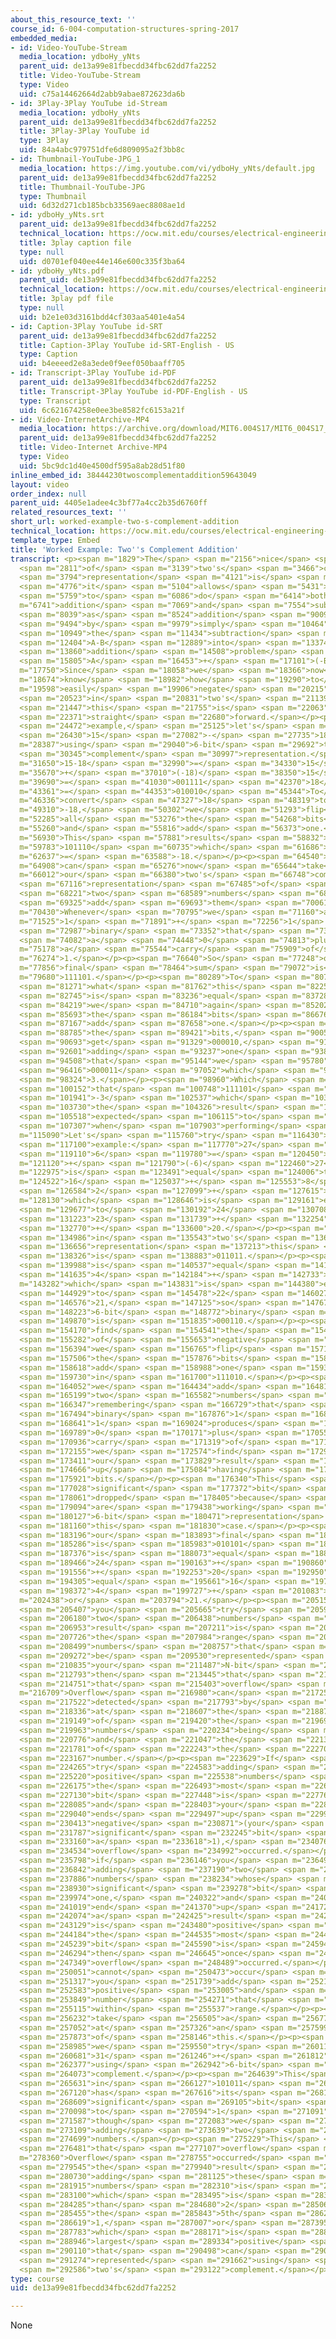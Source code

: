 ```yaml
---
about_this_resource_text: ''
course_id: 6-004-computation-structures-spring-2017
embedded_media:
- id: Video-YouTube-Stream
  media_location: ydboHy_yNts
  parent_uid: de13a99e81fbecdd34fbc62dd7fa2252
  title: Video-YouTube-Stream
  type: Video
  uid: c75a14462664d2abb9abae872623da6b
- id: 3Play-3Play YouTube id-Stream
  media_location: ydboHy_yNts
  parent_uid: de13a99e81fbecdd34fbc62dd7fa2252
  title: 3Play-3Play YouTube id
  type: 3Play
  uid: 84a4abc979751dfe6d809095a2f3bb8c
- id: Thumbnail-YouTube-JPG_1
  media_location: https://img.youtube.com/vi/ydboHy_yNts/default.jpg
  parent_uid: de13a99e81fbecdd34fbc62dd7fa2252
  title: Thumbnail-YouTube-JPG
  type: Thumbnail
  uid: 6d32d271cb185bcb33569aec8808ae1d
- id: ydboHy_yNts.srt
  parent_uid: de13a99e81fbecdd34fbc62dd7fa2252
  technical_location: https://ocw.mit.edu/courses/electrical-engineering-and-computer-science/6-004-computation-structures-spring-2017/c1/c1s2/c1s2v12/worked-example-two-s-complement-addition/ydboHy_yNts.srt
  title: 3play caption file
  type: null
  uid: d0701ef040ee44e146e600c335f3ba64
- id: ydboHy_yNts.pdf
  parent_uid: de13a99e81fbecdd34fbc62dd7fa2252
  technical_location: https://ocw.mit.edu/courses/electrical-engineering-and-computer-science/6-004-computation-structures-spring-2017/c1/c1s2/c1s2v12/worked-example-two-s-complement-addition/ydboHy_yNts.pdf
  title: 3play pdf file
  type: null
  uid: b2e1e03d3161bdd4cf303aa5401e4a54
- id: Caption-3Play YouTube id-SRT
  parent_uid: de13a99e81fbecdd34fbc62dd7fa2252
  title: Caption-3Play YouTube id-SRT-English - US
  type: Caption
  uid: b4eeeed2e8a3ede0f9eef050baaff705
- id: Transcript-3Play YouTube id-PDF
  parent_uid: de13a99e81fbecdd34fbc62dd7fa2252
  title: Transcript-3Play YouTube id-PDF-English - US
  type: Transcript
  uid: 6c621674258e0ee3be8582fc6153a21f
- id: Video-InternetArchive-MP4
  media_location: https://archive.org/download/MIT6.004S17/MIT6_004S17_01-02-12-03_300k.mp4
  parent_uid: de13a99e81fbecdd34fbc62dd7fa2252
  title: Video-Internet Archive-MP4
  type: Video
  uid: 5bc9dc1d40e4500df595a8ab28d51f80
inline_embed_id: 38444230twoscomplementaddition59643049
layout: video
order_index: null
parent_uid: 4405e1adee4c3bf77a4cc2b35d6760ff
related_resources_text: ''
short_url: worked-example-two-s-complement-addition
technical_location: https://ocw.mit.edu/courses/electrical-engineering-and-computer-science/6-004-computation-structures-spring-2017/c1/c1s2/c1s2v12/worked-example-two-s-complement-addition
template_type: Embed
title: 'Worked Example: Two''s Complement Addition'
transcript: <p><span m="1829">The</span> <span m="2156">nice</span> <span m="2484">feature</span>
  <span m="2811">of</span> <span m="3139">two's</span> <span m="3466">complement</span>
  <span m="3794">representation</span> <span m="4121">is</span> <span m="4449">that</span>
  <span m="4776">it</span> <span m="5104">allows</span> <span m="5431">you</span>
  <span m="5759">to</span> <span m="6086">do</span> <span m="6414">both</span> <span
  m="6741">addition</span> <span m="7069">and</span> <span m="7554">subtraction</span>
  <span m="8039">as</span> <span m="8524">addition</span> <span m="9009">problems,</span>
  <span m="9494">by</span> <span m="9979">simply</span> <span m="10464">turning</span>
  <span m="10949">the</span> <span m="11434">subtraction</span> <span m="11919">problem</span>
  <span m="12404">A-B</span> <span m="12889">into</span> <span m="13374">an</span>
  <span m="13860">addition</span> <span m="14508">problem</span> <span m="15156">of</span>
  <span m="15805">A</span> <span m="16453">+</span> <span m="17101">(-B).</span></p><p><span
  m="17750">Since</span> <span m="18058">we</span> <span m="18366">now</span> <span
  m="18674">know</span> <span m="18982">how</span> <span m="19290">to</span> <span
  m="19598">easily</span> <span m="19906">negate</span> <span m="20215">values</span>
  <span m="20523">in</span> <span m="20831">two's</span> <span m="21139">complement,</span>
  <span m="21447">this</span> <span m="21755">is</span> <span m="22063">pretty</span>
  <span m="22371">straight</span> <span m="22680">forward.</span></p><p><span m="23820">For</span>
  <span m="24472">example,</span> <span m="25125">let's</span> <span m="25777">perform</span>
  <span m="26430">15</span> <span m="27082">-</span> <span m="27735">18</span> <span
  m="28387">using</span> <span m="29040">6-bit</span> <span m="29692">two's</span>
  <span m="30345">complement</span> <span m="30997">representation.</span></p><p><span
  m="31650">15-18</span> <span m="32990">=</span> <span m="34330">15</span> <span
  m="35670">+</span> <span m="37010">(-18)</span> <span m="38350">15</span> <span
  m="39690">=</span> <span m="41030">001111</span> <span m="42370">18</span> <span
  m="43361">=</span> <span m="44353">010010</span> <span m="45344">To</span> <span
  m="46336">convert</span> <span m="47327">18</span> <span m="48319">to</span> <span
  m="49310">-18,</span> <span m="50302">we</span> <span m="51293">flip</span> <span
  m="52285">all</span> <span m="53276">the</span> <span m="54268">bits</span> <span
  m="55260">and</span> <span m="55816">add</span> <span m="56373">one.</span></p><p><span
  m="56930">This</span> <span m="57881">results</span> <span m="58832">in</span> <span
  m="59783">101110</span> <span m="60735">which</span> <span m="61686">is</span> <span
  m="62637">=</span> <span m="63588">-18.</span></p><p><span m="64540">We</span> <span
  m="64908">can</span> <span m="65276">now</span> <span m="65644">take</span> <span
  m="66012">our</span> <span m="66380">two's</span> <span m="66748">complement</span>
  <span m="67116">representation</span> <span m="67485">of</span> <span m="67853">our</span>
  <span m="68221">two</span> <span m="68589">numbers</span> <span m="68957">and</span>
  <span m="69325">add</span> <span m="69693">them</span> <span m="70061">together.</span></p><p><span
  m="70430">Whenever</span> <span m="70795">we</span> <span m="71160">add</span> <span
  m="71525">1</span> <span m="71891">+</span> <span m="72256">1</span> <span m="72621">in</span>
  <span m="72987">binary</span> <span m="73352">that</span> <span m="73717">produces</span>
  <span m="74082">a</span> <span m="74448">0</span> <span m="74813">plus</span> <span
  m="75178">a</span> <span m="75544">carry</span> <span m="75909">of</span> <span
  m="76274">1.</span></p><p><span m="76640">So</span> <span m="77248">our</span> <span
  m="77856">final</span> <span m="78464">sum</span> <span m="79072">is</span> <span
  m="79680">111101.</span></p><p><span m="80289">To</span> <span m="80780">see</span>
  <span m="81271">what</span> <span m="81762">this</span> <span m="82254">number</span>
  <span m="82745">is</span> <span m="83236">equal</span> <span m="83728">to,</span>
  <span m="84219">we</span> <span m="84710">again</span> <span m="85202">flip</span>
  <span m="85693">the</span> <span m="86184">bits</span> <span m="86676">and</span>
  <span m="87167">add</span> <span m="87658">one.</span></p><p><span m="88150">Flipping</span>
  <span m="88785">the</span> <span m="89421">bits,</span> <span m="90057">we</span>
  <span m="90693">get</span> <span m="91329">000010,</span> <span m="91965">and</span>
  <span m="92601">adding</span> <span m="93237">one</span> <span m="93872">to</span>
  <span m="94508">that</span> <span m="95144">we</span> <span m="95780">get</span>
  <span m="96416">000011</span> <span m="97052">which</span> <span m="97688">equals</span>
  <span m="98324">3.</span></p><p><span m="98960">Which</span> <span m="99556">means</span>
  <span m="100152">that</span> <span m="100748">111101</span> <span m="101345">=</span>
  <span m="101941">-3</span> <span m="102537">which</span> <span m="103133">is</span>
  <span m="103730">the</span> <span m="104326">result</span> <span m="104922">we</span>
  <span m="105518">expected</span> <span m="106115">to</span> <span m="106711">get</span>
  <span m="107307">when</span> <span m="107903">performing</span> <span m="108500">15-18.</span></p><p><span
  m="115090">Let's</span> <span m="115760">try</span> <span m="116430">another</span>
  <span m="117100">example:</span> <span m="117770">27</span> <span m="118440">-</span>
  <span m="119110">6</span> <span m="119780">=</span> <span m="120450">27</span> <span
  m="121120">+</span> <span m="121790">(-6)</span> <span m="122460">27</span> <span
  m="122975">is</span> <span m="123491">equal</span> <span m="124006">to</span> <span
  m="124522">16</span> <span m="125037">+</span> <span m="125553">8</span> <span m="126068">+</span>
  <span m="126584">2</span> <span m="127099">+</span> <span m="127615">1</span> <span
  m="128130">which</span> <span m="128646">is</span> <span m="129161">equal</span>
  <span m="129677">to</span> <span m="130192">24</span> <span m="130708">+</span>
  <span m="131223">23</span> <span m="131739">+</span> <span m="132254">21</span>
  <span m="132770">+</span> <span m="133600">20.</span></p><p><span m="134430">So</span>
  <span m="134986">in</span> <span m="135543">two's</span> <span m="136100">complement</span>
  <span m="136656">representation</span> <span m="137213">this</span> <span m="137770">number</span>
  <span m="138326">is</span> <span m="138883">011011.</span></p><p><span m="139440">6</span>
  <span m="139988">is</span> <span m="140537">equal</span> <span m="141086">to</span>
  <span m="141635">4</span> <span m="142184">+</span> <span m="142733">2</span> <span
  m="143282">which</span> <span m="143831">is</span> <span m="144380">equal</span>
  <span m="144929">to</span> <span m="145478">22</span> <span m="146027">+</span>
  <span m="146576">21,</span> <span m="147125">so</span> <span m="147674">its</span>
  <span m="148223">6-bit</span> <span m="148772">binary</span> <span m="149321">representation</span>
  <span m="149870">is</span> <span m="151835">000110.</span></p><p><span m="153800">To</span>
  <span m="154170">find</span> <span m="154541">the</span> <span m="154911">representation</span>
  <span m="155282">of</span> <span m="155653">negative</span> <span m="156023">six,</span>
  <span m="156394">we</span> <span m="156765">flip</span> <span m="157135">all</span>
  <span m="157506">the</span> <span m="157876">bits</span> <span m="158247">and</span>
  <span m="158618">add</span> <span m="158988">one</span> <span m="159359">resulting</span>
  <span m="159730">in</span> <span m="161700">111010.</span></p><p><span m="163670">When</span>
  <span m="164052">we</span> <span m="164434">add</span> <span m="164817">these</span>
  <span m="165199">two</span> <span m="165582">numbers</span> <span m="165964">together,</span>
  <span m="166347">remembering</span> <span m="166729">that</span> <span m="167112">in</span>
  <span m="167494">binary</span> <span m="167876">1</span> <span m="168259">+</span>
  <span m="168641">1</span> <span m="169024">produces</span> <span m="169406">a</span>
  <span m="169789">0</span> <span m="170171">plus</span> <span m="170554">a</span>
  <span m="170936">carry</span> <span m="171319">of</span> <span m="171737">1,</span>
  <span m="172155">we</span> <span m="172574">find</span> <span m="172992">that</span>
  <span m="173411">our</span> <span m="173829">result</span> <span m="174247">ends</span>
  <span m="174666">up</span> <span m="175084">having</span> <span m="175503">7</span>
  <span m="175921">bits.</span></p><p><span m="176340">This</span> <span m="176684">most</span>
  <span m="177028">significant</span> <span m="177372">bit</span> <span m="177717">is</span>
  <span m="178061">dropped</span> <span m="178405">because</span> <span m="178750">we</span>
  <span m="179094">are</span> <span m="179438">working</span> <span m="179782">with</span>
  <span m="180127">6-bit</span> <span m="180471">representation</span> <span m="180815">in</span>
  <span m="181160">this</span> <span m="181830">case.</span></p><p><span m="182500">So</span>
  <span m="183196">our</span> <span m="183893">final</span> <span m="184590">result</span>
  <span m="185286">is</span> <span m="185983">010101</span> <span m="186680">which</span>
  <span m="187376">is</span> <span m="188073">equal</span> <span m="188770">to</span>
  <span m="189466">24</span> <span m="190163">+</span> <span m="190860">22</span>
  <span m="191556">+</span> <span m="192253">20</span> <span m="192950">which</span>
  <span m="194305">equal</span> <span m="195661">16</span> <span m="197016">+</span>
  <span m="198372">4</span> <span m="199727">+</span> <span m="201083">1</span> <span
  m="202438">or</span> <span m="203794">21.</span></p><p><span m="205150">If</span>
  <span m="205407">you</span> <span m="205665">try</span> <span m="205922">adding</span>
  <span m="206180">two</span> <span m="206438">numbers</span> <span m="206695">whose</span>
  <span m="206953">result</span> <span m="207211">is</span> <span m="207468">beyond</span>
  <span m="207726">the</span> <span m="207984">range</span> <span m="208241">of</span>
  <span m="208499">numbers</span> <span m="208757">that</span> <span m="209014">can</span>
  <span m="209272">be</span> <span m="209530">represented</span> <span m="210182">using</span>
  <span m="210835">your</span> <span m="211487">N-bit</span> <span m="212140">representation,</span>
  <span m="212793">then</span> <span m="213445">that</span> <span m="214098">means</span>
  <span m="214751">that</span> <span m="215403">overflow</span> <span m="216056">occurred.</span></p><p><span
  m="216709">Overflow</span> <span m="216980">can</span> <span m="217251">be</span>
  <span m="217522">detected</span> <span m="217793">by</span> <span m="218064">looking</span>
  <span m="218336">at</span> <span m="218607">the</span> <span m="218878">sign</span>
  <span m="219149">of</span> <span m="219420">the</span> <span m="219691">two</span>
  <span m="219963">numbers</span> <span m="220234">being</span> <span m="220505">added</span>
  <span m="220776">and</span> <span m="221047">the</span> <span m="221319">sign</span>
  <span m="221781">of</span> <span m="222243">the</span> <span m="222705">resulting</span>
  <span m="223167">number.</span></p><p><span m="223629">If</span> <span m="223947">you</span>
  <span m="224265">try</span> <span m="224583">adding</span> <span m="224902">two</span>
  <span m="225220">positive</span> <span m="225538">numbers</span> <span m="225857">(where</span>
  <span m="226175">the</span> <span m="226493">most</span> <span m="226811">significant</span>
  <span m="227130">bit</span> <span m="227448">is</span> <span m="227766">0)</span>
  <span m="228085">and</span> <span m="228403">your</span> <span m="228721">result</span>
  <span m="229040">ends</span> <span m="229497">up</span> <span m="229955">being</span>
  <span m="230413">negative</span> <span m="230871">(your</span> <span m="231329">most</span>
  <span m="231787">significant</span> <span m="232245">bit</span> <span m="232702">is</span>
  <span m="233160">a</span> <span m="233618">1),</span> <span m="234076">then</span>
  <span m="234534">overflow</span> <span m="234992">occurred.</span></p><p><span m="235450">Similarly</span>
  <span m="235798">if</span> <span m="236146">you</span> <span m="236494">try</span>
  <span m="236842">adding</span> <span m="237190">two</span> <span m="237538">negative</span>
  <span m="237886">numbers</span> <span m="238234">whose</span> <span m="238582">most</span>
  <span m="238930">significant</span> <span m="239278">bit</span> <span m="239626">is</span>
  <span m="239974">one,</span> <span m="240322">and</span> <span m="240670">you</span>
  <span m="241019">end</span> <span m="241370">up</span> <span m="241722">with</span>
  <span m="242074">a</span> <span m="242425">result</span> <span m="242777">that</span>
  <span m="243129">is</span> <span m="243480">positive</span> <span m="243832">(where</span>
  <span m="244184">the</span> <span m="244535">most</span> <span m="244887">significant</span>
  <span m="245239">bit</span> <span m="245590">is</span> <span m="245942">0)</span>
  <span m="246294">then</span> <span m="246645">once</span> <span m="246997">again</span>
  <span m="247349">overflow</span> <span m="248489">occurred.</span></p><p><span m="249629">Overflow</span>
  <span m="250051">cannot</span> <span m="250473">occur</span> <span m="250895">when</span>
  <span m="251317">you</span> <span m="251739">add</span> <span m="252161">a</span>
  <span m="252583">positive</span> <span m="253005">and</span> <span m="253427">negative</span>
  <span m="253849">number</span> <span m="254271">that</span> <span m="254693">are</span>
  <span m="255115">within</span> <span m="255537">range.</span></p><p><span m="255959">Let's</span>
  <span m="256232">take</span> <span m="256505">a</span> <span m="256779">look</span>
  <span m="257052">at</span> <span m="257326">an</span> <span m="257599">example</span>
  <span m="257873">of</span> <span m="258146">this.</span></p><p><span m="258420">Suppose</span>
  <span m="258985">we</span> <span m="259550">try</span> <span m="260116">adding</span>
  <span m="260681">31</span> <span m="261246">+</span> <span m="261812">12</span>
  <span m="262377">using</span> <span m="262942">6-bit</span> <span m="263508">two's</span>
  <span m="264073">complement.</span></p><p><span m="264639">This</span> <span m="265135">results</span>
  <span m="265631">in</span> <span m="266127">101011</span> <span m="266624">which</span>
  <span m="267120">has</span> <span m="267616">its</span> <span m="268113">most</span>
  <span m="268609">significant</span> <span m="269105">bit</span> <span m="269602">equal</span>
  <span m="270098">to</span> <span m="270594">1</span> <span m="271091">even</span>
  <span m="271587">though</span> <span m="272083">we</span> <span m="272580">were</span>
  <span m="273109">adding</span> <span m="273639">two</span> <span m="274169">positive</span>
  <span m="274699">numbers.</span></p><p><span m="275229">This</span> <span m="275855">means</span>
  <span m="276481">that</span> <span m="277107">overflow</span> <span m="277733">occurred.</span></p><p><span
  m="278360">Overflow</span> <span m="278755">occurred</span> <span m="279150">because</span>
  <span m="279545">the</span> <span m="279940">result</span> <span m="280335">of</span>
  <span m="280730">adding</span> <span m="281125">these</span> <span m="281520">two</span>
  <span m="281915">numbers</span> <span m="282310">is</span> <span m="282705">43</span>
  <span m="283100">which</span> <span m="283495">is</span> <span m="283890">larger</span>
  <span m="284285">than</span> <span m="284680">2</span> <span m="285067">to</span>
  <span m="285455">the</span> <span m="285843">5th</span> <span m="286231">minus</span>
  <span m="286619">1,</span> <span m="287007">or</span> <span m="287395">31,</span>
  <span m="287783">which</span> <span m="288171">is</span> <span m="288558">the</span>
  <span m="288946">largest</span> <span m="289334">positive</span> <span m="289722">number</span>
  <span m="290110">that</span> <span m="290498">can</span> <span m="290886">be</span>
  <span m="291274">represented</span> <span m="291662">using</span> <span m="292050">6-bits</span>
  <span m="292586">two's</span> <span m="293122">complement.</span></p>
type: course
uid: de13a99e81fbecdd34fbc62dd7fa2252

---
```

None